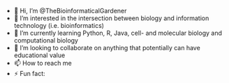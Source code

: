 - 👋 Hi, I’m @TheBioinformaticalGardener
- 👀 I’m interested in the intersection between biology and information technology (i.e. bioinformatics) 
- 🌱 I’m currently learning Python, R, Java, cell- and molecular biology and computational biology
- 💞️ I’m looking to collaborate on anything that potentially can have educational value
- 📫 How to reach me 
- ⚡ Fun fact: 
